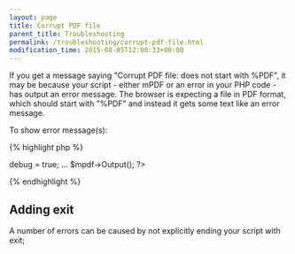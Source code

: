 ```yaml
---
layout: page
title: Corrupt PDF file
parent_title: Troubleshooting
permalink: /troubleshooting/corrupt-pdf-file.html
modification_time: 2015-08-05T12:00:33+00:00
---
```


<p>If you get a message saying "Corrupt PDF file: does not start with %PDF", it may be because your script - either mPDF or an error in your PHP code - has output an error message. The browser is expecting a file in PDF format, which should start with "%PDF" and instead it gets some text like an error message.</p>
<p>To show error message(s):</p>

{% highlight php %}
<?php

<?

$mpdf=new mPDF(); 

$mpdf->debug = true;

...

$mpdf->Output();

?>
{% endhighlight %}

## Adding exit

<p>A number of errors can be caused by not explicitly ending your script with <span class="parameter">exit;</span></p>

